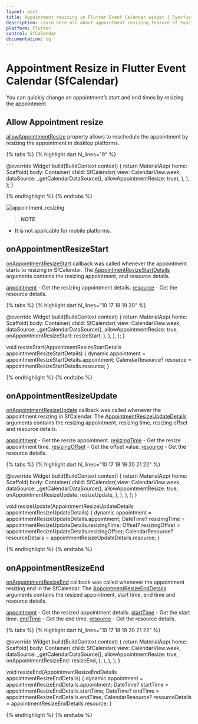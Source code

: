 ```yaml
---
layout: post 
title: Appointment resizing in Flutter Event Calendar widget | Syncfusion
description: Learn here all about appointment resizing feature of Syncfusion Flutter Event Calendar (SfCalendar) widget and more.
platform: flutter
control: SfCalendar
documentation: ug
---
```


# Appointment Resize in Flutter Event Calendar (SfCalendar)

You can quickly change an appointment’s start and end times by resizing the appointment.

## Allow Appointment resize

[allowAppointmentResize](https://pub.dev/documentation/syncfusion_flutter_calendar/latest/calendar/SfCalendar/allowAppointmentResize.html) property allows to reschedule the appointment by resizing the appointment in desktop platforms.

{% tabs %}
{% highlight dart hl_lines="9" %}

@override
Widget build(BuildContext context) {
  return MaterialApp(
    home: Scaffold(
      body: Container(
        child: SfCalendar(
            view: CalendarView.week,
            dataSource: _getCalendarDataSource(),
            allowAppointmentResize: true),
      ),
    ),
  );
}

{% endhighlight %}
{% endtabs %}

![appointment_resizing](images/appointments/appointment_resize.gif)

>**NOTE**
* It is not applicable for mobile platforms.

## onAppointmentResizeStart

[onAppointmentResizeStart](https://pub.dev/documentation/syncfusion_flutter_calendar/latest/calendar/SfCalendar/onAppointmentResizeStart.html) callback was called whenever the appointment starts to resizing in SfCalendar. The [AppointmentResizeStartDetails]() arguments contains the resizing appointment, and resource details. 

[appointment](https://pub.dev/documentation/syncfusion_flutter_calendar/latest/calendar/AppointmentResizeStartDetails/appointment.html) - Get the resizing appointment details.
[resource](https://pub.dev/documentation/syncfusion_flutter_calendar/latest/calendar/AppointmentResizeStartDetails/resource.html) - Get the resource details.

{% tabs %}
{% highlight dart hl_lines="10 17 18 19 20" %}

@override
Widget build(BuildContext context) {
  return MaterialApp(
    home: Scaffold(
      body: Container(
        child: SfCalendar(
          view: CalendarView.week,
          dataSource: _getCalendarDataSource(),
          allowAppointmentResize: true,
          onAppointmentResizeStart: resizeStart,
        ),
      ),
    ),
  );
}

void resizeStart(AppointmentResizeStartDetails appointmentResizeStartDetails) {
  dynamic appointment = appointmentResizeStartDetails.appointment;
  CalendarResource? resource = appointmentResizeStartDetails.resource;
}

{% endhighlight %}
{% endtabs %}

## onAppointmentResizeUpdate
[onAppointmentResizeUpdate](https://pub.dev/documentation/syncfusion_flutter_calendar/latest/calendar/SfCalendar/onAppointmentResizeUpdate.html) callback was called whenever the appointment resizing in SfCalendar. The [AppointmentResizeUpdateDetails](https://pub.dev/documentation/syncfusion_flutter_calendar/latest/calendar/AppointmentResizeUpdateDetails-class.html) arguments contains the resizing appointment, resizing time, resizing offset and resource details. 

[appointment](https://pub.dev/documentation/syncfusion_flutter_calendar/latest/calendar/AppointmentResizeUpdateDetails/appointment.html) - Get the resize appointment.
[resizingTime](https://pub.dev/documentation/syncfusion_flutter_calendar/latest/calendar/AppointmentResizeUpdateDetails/resizingTime.html) - Get the resize appointment time.
[resizingOffset](https://pub.dev/documentation/syncfusion_flutter_calendar/latest/calendar/AppointmentResizeUpdateDetails/resizingOffset.html) - Get the offset value.
[resource](https://pub.dev/documentation/syncfusion_flutter_calendar/latest/calendar/AppointmentResizeUpdateDetails/resource.html) - Get the resource details.

{% tabs %}
{% highlight dart hl_lines="10 17 18 19 20 21 22" %}

@override
Widget build(BuildContext context) {
  return MaterialApp(
    home: Scaffold(
      body: Container(
        child: SfCalendar(
          view: CalendarView.week,
          dataSource: _getCalendarDataSource(),
          allowAppointmentResize: true,
          onAppointmentResizeUpdate: resizeUpdate,
        ),
      ),
    ),
  );
}

void resizeUpdate(AppointmentResizeUpdateDetails appointmentResizeUpdateDetails) {
  dynamic appointment = appointmentResizeUpdateDetails.appointment;
  DateTime? resizingTime = appointmentResizeUpdateDetails.resizingTime;
  Offset? resizingOffset = appointmentResizeUpdateDetails.resizingOffset;
  CalendarResource? resourceDetails = appointmentResizeUpdateDetails.resource;
}

{% endhighlight %}
{% endtabs %}

## onAppointmentResizeEnd
[onAppointmentResizeEnd](https://pub.dev/documentation/syncfusion_flutter_calendar/latest/calendar/SfCalendar/onAppointmentResizeEnd.html) callback was called whenever the appointment resizing end in the SfCalendar. The [AppointmentResizeEndDetails](https://pub.dev/documentation/syncfusion_flutter_calendar/latest/calendar/AppointmentResizeEndDetails-class.html) arguments contains the resized appointment, start time, end time and resource details. 

[appointment](https://pub.dev/documentation/syncfusion_flutter_calendar/latest/calendar/AppointmentResizeEndDetails/appointment.html) - Get the resized appointment details.
[startTime](https://pub.dev/documentation/syncfusion_flutter_calendar/latest/calendar/AppointmentResizeEndDetails/startTime.html) -  Get the start time.
[endTime](https://pub.dev/documentation/syncfusion_flutter_calendar/latest/calendar/AppointmentResizeEndDetails/endTime.html) - Get the end time.
[resource](https://pub.dev/documentation/syncfusion_flutter_calendar/latest/calendar/AppointmentResizeEndDetails/resource.html) - Get the resource details.

{% tabs %}
{% highlight dart hl_lines="10 17 18 19 20 21 22" %}

@override
Widget build(BuildContext context) {
  return MaterialApp(
    home: Scaffold(
      body: Container(
        child: SfCalendar(
          view: CalendarView.week,
          dataSource: _getCalendarDataSource(),
          allowAppointmentResize: true,
          onAppointmentResizeEnd: resizeEnd,
        ),
      ),
    ),
  );
}

void resizeEnd(AppointmentResizeEndDetails appointmentResizeEndDetails) {
  dynamic appointment = appointmentResizeEndDetails.appointment;
  DateTime? startTime = appointmentResizeEndDetails.startTime;
  DateTime? endTime = appointmentResizeEndDetails.endTime;
  CalendarResource? resourceDetails = appointmentResizeEndDetails.resource;
}

{% endhighlight %}
{% endtabs %}